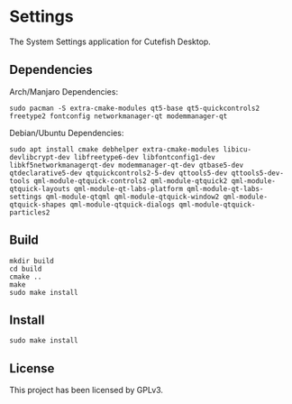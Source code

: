 # Settings

The System Settings application for Cutefish Desktop.

## Dependencies
Arch/Manjaro Dependencies:
```shell
sudo pacman -S extra-cmake-modules qt5-base qt5-quickcontrols2 freetype2 fontconfig networkmanager-qt modemmanager-qt
```

Debian/Ubuntu Dependencies:
```shell
sudo apt install cmake debhelper extra-cmake-modules libicu-devlibcrypt-dev libfreetype6-dev libfontconfig1-dev libkf5networkmanagerqt-dev modemmanager-qt-dev qtbase5-dev qtdeclarative5-dev qtquickcontrols2-5-dev qttools5-dev qttools5-dev-tools qml-module-qtquick-controls2 qml-module-qtquick2 qml-module-qtquick-layouts qml-module-qt-labs-platform qml-module-qt-labs-settings qml-module-qtqml qml-module-qtquick-window2 qml-module-qtquick-shapes qml-module-qtquick-dialogs qml-module-qtquick-particles2
```

## Build

```shell
mkdir build
cd build
cmake ..
make
sudo make install
```

## Install

```shell
sudo make install
```

## License

This project has been licensed by GPLv3.
